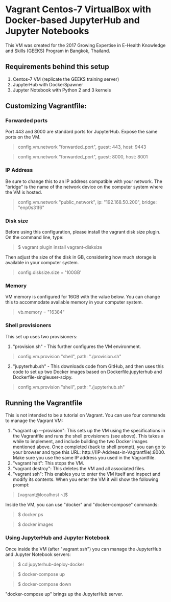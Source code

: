 # Vagrant Centos-7 VirtualBox with Docker-based JupyterHub and Jupyter Notebooks

This VM was created for the 2017 Growing Expertise in E-Health Knowledge and Skills (GEEKS) Program in Bangkok, Thailand.

## Requirements behind this setup
1. Centos-7 VM (replicate the GEEKS training server)
2. JupyterHub with DockerSpawner
3. Jupyter Notebook  with Python 2 and 3 kernels

## Customizing Vagrantfile:

### Forwarded ports
Port 443 and 8000 are standard ports for JupyterHub. Expose the same ports on the VM.
> config.vm.network "forwarded_port", guest: 443, host: 9443

> config.vm.network "forwarded_port", guest: 8000, host: 8001

### IP Address
Be sure to change this to an IP address compatible with your network. The "bridge" is the name of the network device on the computer system where the VM is hosted.
> config.vm.network "public_network", ip: "192.168.50.200", bridge: "enp0s31f6"

### Disk size
Before using this configuration, please install the vagrant disk size plugin. On the command line, type:
> $ vagrant plugin install vagrant-disksize

Then adjust the size of the disk in GB, considering how much storage is available in your computer system.
> config.disksize.size = '100GB'

### Memory
VM memory is configured for 16GB with the value below. You can change this to accommodate available memory in your computer system.
> vb.memory = "16384"

### Shell provisioners
This set up uses two provisioners:
1. "provision.sh" - This further configures the VM environment.
> config.vm.provision "shell", path: "./provision.sh"

2. "jupyterhub.sh" - This downloads code from GitHub, and then uses this code to set up two Docker images based on Dockerfile.jupyterhub and Dockerfile-singleuser-scipy.
> config.vm.provision "shell", path: "./jupyterhub.sh"

## Running the Vagrantfile
This is not intended to be a tutorial on Vagrant. You can use four commands to manage the Vagrant VM:

1. "vagrant up --provision": This sets up the VM using the specifications in the Vagrantfile and runs the shell provisioners (see above). This takes a while to implement, and include building the two Docker images mentioned above. Once completed (back to shell prompt), you can go to your browser and type this URL: http://(IP-Address-in-Vagrantfile):8000. Make sure you use the same IP address you used in the Vagrantfile.
2. "vagrant halt": This stops the VM.
3. "vagrant destroy": This deletes the VM and all associated files.
4. "vagrant ssh": This enables you to enter the VM itself and inspect and modify its contents. When you enter the VM it will show the following prompt:
> [vagrant@localhost ~]$

 Inside the VM, you can use "docker" and "docker-compose" commands:

 > $ docker ps

 > $ docker images

### Using JupyterHub and Jupyter Notebook

Once inside the VM (after "vagrant ssh") you can manage the JupyterHub and Jupyter Notebook servers:

> $ cd jupyterhub-deploy-docker

> $ docker-compose up

> $ docker-compose down

"docker-compose up" brings up the JupyterHub server.
